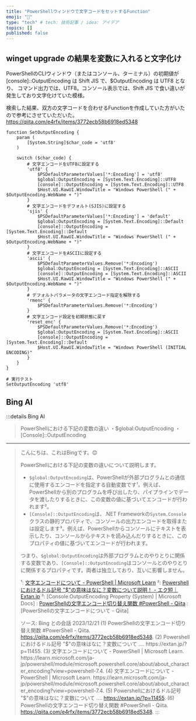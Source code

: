 ```yaml
---
title: "PowerShellウィンドウで文字コードをセットするFunction"
emoji: "🎉"
type: "tech" # tech: 技術記事 / idea: アイデア
topics: []
published: false
---
```


## winget upgrade の結果を変数に入れると文字化け

PowerShellのCLIウィンドウ（またはコンソール、ターミナル）の初期値が[console]::OutputEncoding は Shift JIS で、$OutputEncoding は UTF8 となり、
コマンド出力では、UTF8。コンソール表示では、Shift JIS で食い違いが発生しており文字化けていた模様。

検索した結果、双方の文字コードを合わせるFunctionを作成していた方がいたので参考にさせていただいた。
https://qiita.com/e4rfx/items/3772ecb58b6918ed5348

```powershell:参考情報を元に作成したFunction
function SetOutputEncoding {
    param (
        [System.String]$char_code = 'utf8'
    )

    switch ($char_code) {
        # 文字エンコードをUTF8に設定する
        'utf8' {
            $PSDefaultParameterValues['*:Encoding'] = 'utf8'
            $global:OutputEncoding = [System.Text.Encoding]::UTF8
            [console]::OutputEncoding = [System.Text.Encoding]::UTF8
            $Host.UI.RawUI.WindowTitle = "Windows PowerShell (" +  $OutputEncoding.WebName + ")"
        }
        # 文字エンコードをデフォルト(SJIS)に設定する
        'sjis' {
            $PSDefaultParameterValues['*:Encoding'] = 'default'
            $global:OutputEncoding = [System.Text.Encoding]::Default
            [console]::OutputEncoding = [System.Text.Encoding]::Default
            $Host.UI.RawUI.WindowTitle = "Windows PowerShell (" +  $OutputEncoding.WebName + ")"
        }
        # 文字エンコードをASCIIに設定する
        'ascii' {
            $PSDefaultParameterValues.Remove('*:Encoding')
            $global:OutputEncoding = [System.Text.Encoding]::ASCII
            [console]::OutputEncoding = [System.Text.Encoding]::ASCII
            $Host.UI.RawUI.WindowTitle = "Windows PowerShell (" +  $OutputEncoding.WebName + ")"
        }
        # デフォルトパラメータの文字エンコード指定を解除する
        'rmenc' {
            $PSDefaultParameterValues.Remove('*:Encoding')
        }
        # 文字エンコード設定を初期状態に戻す
        'reset_enc' {
            $PSDefaultParameterValues.Remove('*:Encoding')
            $global:OutputEncoding = [System.Text.Encoding]::ASCII
            [console]::OutputEncoding = [System.Text.Encoding]::Default
            $Host.UI.RawUI.WindowTitle = "Windows PowerShell (INITIAL ENCODING)"
        }
    }
}

# 実行テスト
SetOutputEncoding 'utf8'
```

## Bing AI

:::details Bing AI
> 
> 
> PowerShellにおける下記の変数の違い
> ・$global:OutputEncoding
> ・[Console]::OutputEncoding
-----
> 
> 
> こんにちは、これはBingです。😊
> 
> PowerShellにおける下記の変数の違いについて説明します。
> 
> - `$global:OutputEncoding`は、PowerShellが外部プログラムとの通信に使用するエンコードを指定する自動変数です¹。例えば、PowerShellから別のプログラムを呼び出したり、パイプラインでデータを渡したりするときに、この変数の値に基づいてエンコードが行われます²。
> - `[Console]::OutputEncoding`は、.NET Frameworkの`System.Console`クラスの静的プロパティで、コンソールの出力エンコードを取得または設定します³。例えば、PowerShellからコンソールにテキストを表示したり、コンソールからテキストを読み込んだりするときに、このプロパティの値に基づいてエンコードが行われます。
> 
> つまり、`$global:OutputEncoding`は外部プログラムとのやりとりに関係する変数であり、`[Console]::OutputEncoding`はコンソールとのやりとりに関係するプロパティです。両者は独立しており、互いに影響しません。
> 
> ¹: [文字エンコードについて - PowerShell | Microsoft Learn](^3^)
> ²: [Powershellにおけるドル記号 \"$\"の意味はなに？変数について説明！ - エク短｜Extan.jp](^2^)
> ³: [Console.OutputEncoding Property (System) | Microsoft Docs]
> : [PowerShellの文字エンコード切り替え関数 #PowerShell - Qiita](^1^)
> : [PowerShellの文字エンコードについて - Qiita]
> 
> ソース: Bing との会話 2023/12/21
> (1) PowerShellの文字エンコード切り替え関数 #PowerShell - Qiita. https://qiita.com/e4rfx/items/3772ecb58b6918ed5348.
> (2) Powershellにおけるドル記号 "$"の意味はなに？変数について .... https://extan.jp/?p=11455.
> (3) 文字エンコードについて - PowerShell | Microsoft Learn. https://learn.microsoft.com/ja-jp/powershell/module/microsoft.powershell.core/about/about_character_encoding?view=powershell-7.4.
> (4) 文字エンコードについて - PowerShell | Microsoft Learn. https://learn.microsoft.com/ja-jp/powershell/module/microsoft.powershell.core/about/about_character_encoding?view=powershell-7.4.
> (5) Powershellにおけるドル記号 "$"の意味はなに？変数について .... https://extan.jp/?p=11455.
> (6) PowerShellの文字エンコード切り替え関数 #PowerShell - Qiita. https://qiita.com/e4rfx/items/3772ecb58b6918ed5348.
:::
